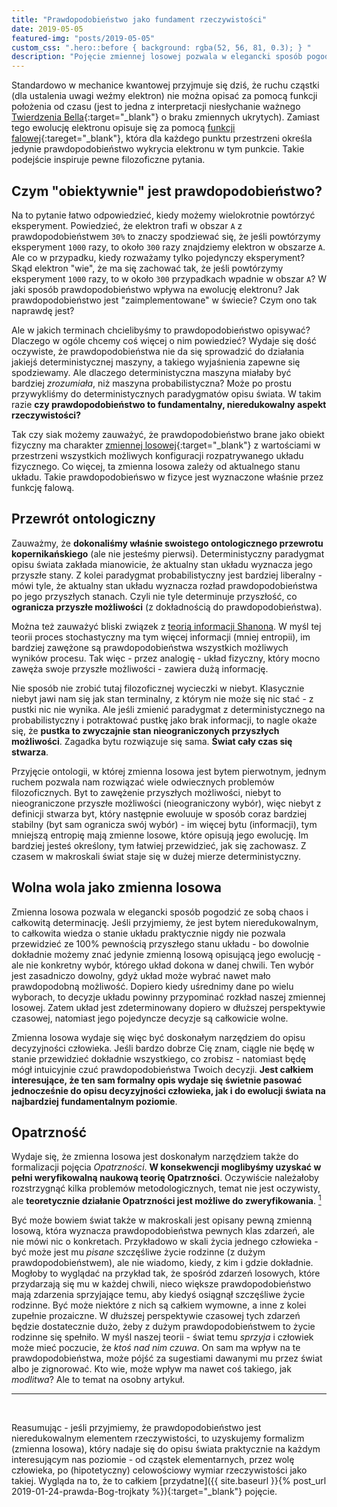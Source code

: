 ```yaml
---
title: "Prawdopodobieństwo jako fundament rzeczywistości"
date: 2019-05-05
featured-img: "posts/2019-05-05"
custom_css: ".hero::before { background: rgba(52, 56, 81, 0.3); } "
description: "Pojęcie zmiennej losowej pozwala w elegancki sposób pogodzić ze sobą chaos i całkowitą determinację."
---
```


Standardowo w mechanice kwantowej przyjmuje się dziś, że ruchu cząstki (dla ustalenia uwagi weźmy elektron) nie można opisać za pomocą funkcji położenia od czasu (jest to jedna z interpretacji niesłychanie ważnego [Twierdzenia Bella][wiki-bell_theorem]{:target="_blank"} o braku zmiennych ukrytych). Zamiast tego ewolucję elektronu opisuje się za pomocą [funkcji falowej][wiki-wave_function]{:tareget="_blank"}, która dla każdego punktu przestrzeni określa jedynie prawdopodobieństwo wykrycia elektronu w tym punkcie. Takie podejście inspiruje pewne filozoficzne pytania.


## Czym "obiektywnie" jest prawdopodobieństwo? 

Na to pytanie łatwo odpowiedzieć, kiedy możemy wielokrotnie powtórzyć eksperyment. Powiedzieć, że elektron trafi w obszar ``A`` z prawdopodobieństwem ``30%`` to znaczy spodziewać się, że jeśli powtórzymy eksperyment ``1000`` razy, to około ``300`` razy znajdziemy elektron w obszarze ``A``. Ale co w przypadku, kiedy rozważamy tylko pojedynczy eksperyment? Skąd elektron "wie", że ma się zachować tak, że jeśli powtórzymy eksperyment ``1000`` razy, to w około ``300`` przypadkach wpadnie w obszar ``A``? W jaki sposób prawdopodobieństwo wpływa na ewolucję elektronu? Jak prawdopodobieństwo jest "zaimplementowane" w świecie? Czym ono tak naprawdę jest? 

Ale w jakich terminach chcielibyśmy to prawdopodobieństwo opisywać? Dlaczego w ogóle chcemy coś więcej o nim powiedzieć? Wydaje się dość oczywiste, że prawdopodobieństwa nie da się sprowadzić do działania jakiejś deterministycznej maszyny, a takiego wyjaśnienia zapewne się spodziewamy. Ale dlaczego deterministyczna maszyna miałaby być bardziej *zrozumiała*, niż maszyna probabilistyczna? Może po prostu przywykliśmy do deterministycznych paradygmatów opisu świata. W takim razie **czy prawdopodobieństwo to fundamentalny, nieredukowalny aspekt rzeczywistości?**

Tak czy siak możemy zauważyć, że prawdopodobieństwo brane jako obiekt fizyczny ma charakter [zmiennej losowej][zmienna-losowa]{:target="_blank"} z wartościami w przestrzeni wszystkich możliwych konfiguracji rozpatrywanego układu fizycznego. Co więcej, ta zmienna losowa zależy od aktualnego stanu układu. Takie prawdopodobieńswo w fizyce jest wyznaczone właśnie przez funkcję falową.

## Przewrót ontologiczny

Zauważmy, że **dokonaliśmy właśnie swoistego ontologicznego przewrotu kopernikańskiego** (ale nie jesteśmy pierwsi). Deterministyczny paradygmat opisu świata zakłada mianowicie, że aktualny stan układu wyznacza jego przyszłe stany. Z kolei paradygmat probabilistyczny jest bardziej liberalny - mówi tyle, że aktualny stan układu wyznacza rozład prawdopodobieństwa po jego przyszłych stanach. Czyli nie tyle determinuje przyszłość, co **ogranicza przyszłe możliwości** (z dokładnością do prawdopodobieństwa).

Można też zauważyć bliski związek z [teorią informacji Shanona][teoria-informacji-shanon]. W myśl tej teorii proces stochastyczny ma tym więcej informacji (mniej entropii), im bardziej zawężone są prawdopodobieństwa wszystkich możliwych wyników procesu. Tak więc - przez analogię - układ fizyczny, który mocno zawęża swoje przyszłe możliwości - zawiera dużą informację.

Nie sposób nie zrobić tutaj filozoficznej wycieczki w niebyt. Klasycznie niebyt jawi nam się jak stan terminalny, z którym nie może się nic stać - z pustki nic nie wynika. Ale jeśli zmienić paradygmat z deterministycznego na probabilistyczny i potraktować pustkę jako brak informacji, to nagle okaże się, że **pustka to zwyczajnie stan nieograniczonych przyszłych możliwości**. Zagadka bytu rozwiązuje się sama. **Świat cały czas się stwarza**.

Przyjęcie ontologii, w której zmienna losowa jest bytem pierwotnym, jednym ruchem pozwala nam rozwiązać wiele odwiecznych problemów filozoficznych. Byt to zawężenie przyszłych możliwości, niebyt to nieograniczone przyszłe możliwości (nieograniczony wybór), więc niebyt z definicji stwarza byt, który następnie ewoluuje w sposób coraz bardziej stabilny (byt sam ogranicza swój wybór) - im więcej bytu (informacji), tym mniejszą entropię mają zmienne losowe, które opisują jego ewolucję. Im bardziej jesteś określony, tym łatwiej przewidzieć, jak się zachowasz. Z czasem w makroskali świat staje się w dużej mierze deterministyczny.

## Wolna wola jako zmienna losowa

Zmienna losowa pozwala w elegancki sposób pogodzić ze sobą chaos i całkowitą determinację. Jeśli przyjmiemy, że jest bytem nieredukowalnym, to całkowita wiedza o stanie układu praktycznie nigdy nie pozwala przewidzieć ze 100% pewnością przyszłego stanu układu - bo dowolnie dokładnie możemy znać jedynie zmienną losową opisującą jego ewolucję - ale nie konkretny wybór, którego układ dokona w danej chwili. Ten wybór jest zasadniczo dowolny, gdyż układ może wybrać nawet mało prawdopodobną możliwość. Dopiero kiedy uśrednimy dane po wielu wyborach, to decyzje układu powinny przypominać rozkład naszej zmiennej losowej. Zatem układ jest zdeterminowany dopiero w dłuższej perspektywie czasowej, natomiast jego pojedyncze decyzje są całkowicie wolne.

Zmienna losowa wydaje się więc być doskonałym narzędziem do opisu decyzyjności człowieka. Jeśli bardzo dobrze Cię znam, ciągle nie będę w stanie przewidzieć dokładnie wszystkiego, co zrobisz - natomiast będę mógł intuicyjnie czuć prawdopodobieństwa Twoich decyzji. **Jest całkiem interesujące, że ten sam formalny opis wydaje się świetnie pasować jednocześnie do opisu decyzyjności człowieka, jak i do ewolucji świata na najbardziej fundamentalnym poziomie**.

## Opatrzność

Wydaje się, że zmienna losowa jest doskonałym narzędziem także do formalizacji pojęcia *Opatrzności*. **W konsekwencji moglibyśmy uzyskać w pełni weryfikowalną naukową teorię Opatrzności**. Oczywiście należałoby rozstrzygnąć kilka problemów metodologicznych, temat nie jest oczywisty, ale **teoretycznie działanie Opatrzności jest możliwe do zweryfikowania**. [^footnote]

Być może bowiem świat także w makroskali jest opisany pewną zmienną losową, która wyznacza prawdopodobieństwa pewnych klas zdarzeń, ale nie mówi nic o konkretach. Przykładowo w skali życia jednego człowieka - być może jest mu *pisane* szczęśliwe życie rodzinne (z dużym prawdopodobieństwem), ale nie wiadomo, kiedy, z kim i gdzie dokładnie. Mogłoby to wyglądać na przykład tak, że spośród zdarzeń losowych, które przydarzają się mu w każdej chwili, nieco większe prawdopodobieństwo mają zdarzenia sprzyjające temu, aby kiedyś osiągnął szczęśliwe życie rodzinne. Być może niektóre z nich są całkiem wymowne, a inne z kolei zupełnie prozaiczne. W dłuższej perspektywie czasowej tych zdarzeń będzie dostatecznie dużo, żeby z dużym prawdopodobieństwem to życie rodzinne się spełniło. W myśl naszej teorii - świat temu *sprzyja* i człowiek może mieć poczucie, że *ktoś nad nim czuwa*. On sam ma wpływ na te prawdopodobieństwa, może pójść za sugestiami dawanymi mu przez świat albo je zignorować. Kto wie, może wpływ ma nawet coś takiego, jak *modlitwa*? Ale to temat na osobny artykuł.

---
<br>

Reasumując - jeśli przyjmiemy, że prawdopodobieństwo jest nieredukowalnym elementem rzeczywistości, to uzyskujemy formalizm (zmienna losowa), który nadaje się do opisu świata praktycznie na każdym interesującym nas poziomie - od cząstek elementarnych, przez wolę człowieka, po (hipotetyczny) celowościowy wymiar rzeczywistości jako takiej. Wygląda na to, że to całkiem [przydatne]({{ site.baseurl }}{% post_url 2019-01-24-prawda-Bog-trojkaty %}){:target="_blank"} pojęcie.
<br><br>


[wiki-wave_function]: https://en.wikipedia.org/wiki/Wave_function
[wiki-bell_theorem]: https://en.wikipedia.org/wiki/Bell%27s_theorem
[zmienna-losowa]: https://en.wikipedia.org/wiki/Random_variable
[teoria-informacji-shanon]: https://en.wikipedia.org/wiki/Entropy_(information_theory)
[^footnote]: Chcę tu wyraźnie zaznaczyć, że wcale nie chodzi mi o to, aby istnienie Opatrzności faktycznie weryfikować. Kluczowe jest samo spostrzeżenie możliwości weryfikacji, tj. zauważenie, że pojęcie wywodzące się z religii i świata duchowego ma na tyle precyzyjny sens, że spełnia wręcz rygory hipotezy naukowej. Tym samym chciałbym nieco odczarować świat duchowy zdeklarowanym ateistom.


<style>